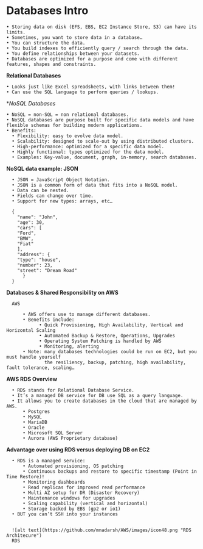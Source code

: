 # Databases Intro

    • Storing data on disk (EFS, EBS, EC2 Instance Store, S3) can have its limits.
    • Sometimes, you want to store data in a database…
    • You can structure the data.
    • You build indexes to efficiently query / search through the data.
    • You define relationships between your datasets.
    • Databases are optimized for a purpose and come with different features, shapes and constraints.
 
 **Relational Databases**
  
    • Looks just like Excel spreadsheets, with links between them!
    • Can use the SQL language to perform queries / lookups.
    
 **NoSQL Databases*
 
    • NoSQL = non-SQL = non relational databases.
    • NoSQL databases are purpose built for specific data models and have flexible schemas for building modern applications.
    • Benefits:
      • Flexibility: easy to evolve data model.
      • Scalability: designed to scale-out by using distributed clusters.
      • High-performance: optimized for a specific data model.
      • Highly functional: types optimized for the data model.
      • Examples: Key-value, document, graph, in-memory, search databases.
      
 **NoSQL data example: JSON**
 
      • JSON = JavaScript Object Notation.
      • JSON is a common form of data that fits into a NoSQL model.
      • Data can be nested.
      • Fields can change over time.
      • Support for new types: arrays, etc…
      
      {
        "name": "John",
        "age": 30,
        "cars": [
        "Ford",
        "BMW",
        "Fiat"
        ],
        "address": {
        "type": "house",
        "number": 23,
        "street": "Dream Road"
          }
      }
      
  **Databases & Shared Responsibility on AWS**
  
      AWS
      
          • AWS offers use to manage different databases.
          • Benefits include:
                • Quick Provisioning, High Availability, Vertical and Horizontal Scaling
                • Automated Backup & Restore, Operations, Upgrades
                • Operating System Patching is handled by AWS
                • Monitoring, alerting
          • Note: many databases technologies could be run on EC2, but you must handle yourself 
                  the resiliency, backup, patching, high availability, fault tolerance, scaling…
   
  **AWS RDS Overview**
  
      • RDS stands for Relational Database Service.
      • It’s a managed DB service for DB use SQL as a query language.
      • It allows you to create databases in the cloud that are managed by AWS.
          • Postgres
          • MySQL
          • MariaDB
          • Oracle
          • Microsoft SQL Server
          • Aurora (AWS Proprietary database)
          
   **Advantage over using RDS versus deploying DB on EC2**
   
      • RDS is a managed service:
          • Automated provisioning, OS patching
          • Continuous backups and restore to specific timestamp (Point in Time Restore)!
          • Monitoring dashboards
          • Read replicas for improved read performance
          • Multi AZ setup for DR (Disaster Recovery)
          • Maintenance windows for upgrades
          • Scaling capability (vertical and horizontal)
          • Storage backed by EBS (gp2 or io1)
      • BUT you can’t SSH into your instances
      
      
      ![alt text](https://github.com/mnadarsh/AWS/images/icon48.png "RDS Architecure")
      RDS
      
          
    

